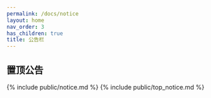 ```yaml
---
permalink: /docs/notice
layout: home
nav_order: 3
has_children: true
title: 公告栏
---
```


## 置顶公告

{% include public/notice.md %}
{% include public/top_notice.md %}